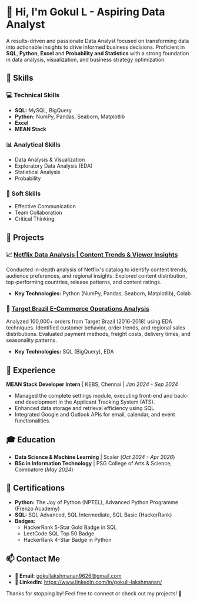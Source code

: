 # 👋 Hi, I'm Gokul L - Aspiring Data Analyst

A results-driven and passionate Data Analyst focused on transforming data into actionable insights to drive informed business decisions. Proficient in **SQL**, **Python**, **Excel** and **Probability and Statistics** with a strong foundation in data analysis, visualization, and business strategy optimization.

## 🚀 Skills
### 💻 Technical Skills
- **SQL:** MySQL, BigQuery
- **Python:** NumPy, Pandas, Seaborn, Matplotlib
- **Excel**
- **MEAN Stack**

### 📊 Analytical Skills
- Data Analysis & Visualization
- Exploratory Data Analysis (EDA)
- Statistical Analysis
- Probability

### 🤝 Soft Skills
- Effective Communication
- Team Collaboration
- Critical Thinking

## 📂 Projects
### 📈 [Netflix Data Analysis | Content Trends & Viewer Insights](https://github.com/gokull-lakshmanan/Projects/tree/main/Netflix-Data-Exploration(Python))
Conducted in-depth analysis of Netflix's catalog to identify content trends, audience preferences, and regional insights. Explored content distribution, top-performing countries, release patterns, and content ratings.

- **Key Technologies:** Python (NumPy, Pandas, Seaborn, Matplotlib), Colab

### 🛒 [Target Brazil E-Commerce Operations Analysis](https://github.com/gokull-lakshmanan/Projects/tree/main/Target-Brazil-Ecommerce(SQL))
Analyzed 100,000+ orders from Target Brazil (2016-2018) using EDA techniques. Identified customer behavior, order trends, and regional sales distributions. Evaluated payment methods, freight costs, delivery times, and seasonality patterns.

- **Key Technologies:** SQL (BigQuery), EDA

## 💼 Experience
**MEAN Stack Developer Intern** | KEBS, Chennai | *Jan 2024 - Sep 2024*

- Managed the complete settings module, executing front-end and back-end development in the Applicant Tracking System (ATS).
- Enhanced data storage and retrieval efficiency using SQL.
- Integrated Google and Outlook APIs for email, calendar, and event functionalities.

## 🎓 Education
- **Data Science & Machine Learning** | Scaler (*Oct 2024 - Apr 2026*)
- **BSc in Information Technology** | PSG College of Arts & Science, Coimbatore (*May 2024*)

## 📜 Certifications
- **Python:** The Joy of Python (NPTEL), Advanced Python Programme (Frenzo Academy)
- **SQL:** SQL Advanced, SQL Intermediate, SQL Basic (HackerRank)
- **Badges:**
  - HackerRank 5-Star Gold Badge in SQL
  - LeetCode SQL Top 50 Badge
  - HackerRank 4-Star Badge in Python

## 📫 Contact Me
- **📧 Email:** gokullakshmanan9626@gmail.com
- **💼 LinkedIn:** https://www.linkedin.com/in/gokull-lakshmanan/

Thanks for stopping by! Feel free to connect or check out my projects! 🚀
